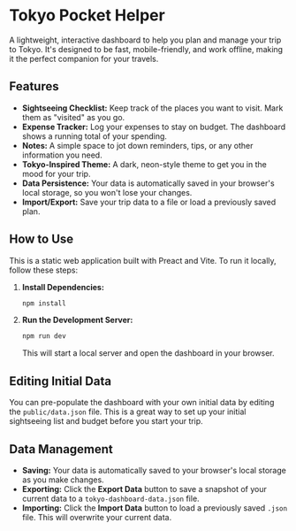 # Tokyo Pocket Helper

A lightweight, interactive dashboard to help you plan and manage your trip to Tokyo. It's designed to be fast, mobile-friendly, and work offline, making it the perfect companion for your travels.

## Features

- **Sightseeing Checklist:** Keep track of the places you want to visit. Mark them as "visited" as you go.
- **Expense Tracker:** Log your expenses to stay on budget. The dashboard shows a running total of your spending.
- **Notes:** A simple space to jot down reminders, tips, or any other information you need.
- **Tokyo-Inspired Theme:** A dark, neon-style theme to get you in the mood for your trip.
- **Data Persistence:** Your data is automatically saved in your browser's local storage, so you won't lose your changes.
- **Import/Export:** Save your trip data to a file or load a previously saved plan.

## How to Use

This is a static web application built with Preact and Vite. To run it locally, follow these steps:

1.  **Install Dependencies:**
    ```bash
    npm install
    ```

2.  **Run the Development Server:**
    ```bash
    npm run dev
    ```
    This will start a local server and open the dashboard in your browser.

## Editing Initial Data

You can pre-populate the dashboard with your own initial data by editing the `public/data.json` file. This is a great way to set up your initial sightseeing list and budget before you start your trip.

## Data Management

- **Saving:** Your data is automatically saved to your browser's local storage as you make changes.
- **Exporting:** Click the **Export Data** button to save a snapshot of your current data to a `tokyo-dashboard-data.json` file.
- **Importing:** Click the **Import Data** button to load a previously saved `.json` file. This will overwrite your current data.

